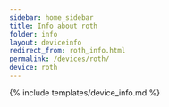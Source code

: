 ```yaml
---
sidebar: home_sidebar
title: Info about roth
folder: info
layout: deviceinfo
redirect_from: roth_info.html
permalink: /devices/roth/
device: roth
---
```

{% include templates/device_info.md %}
